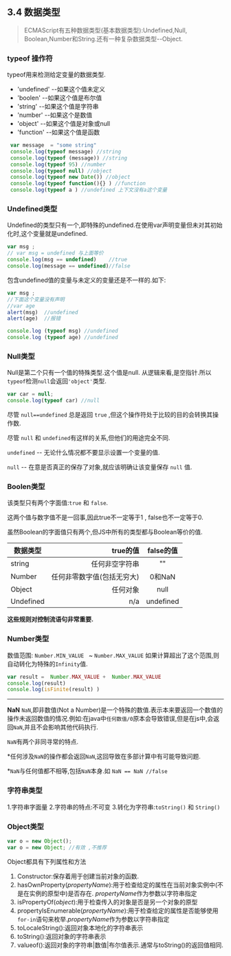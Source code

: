 
## 3.4 数据类型

>ECMAScript有五种数据类型(基本数据类型):Undefined,Null, Boolean,Number和String.还有一种复杂数据类型--Object.

### typeof 操作符
typeof用来检测给定变量的数据类型.

- 'undefined' --如果这个值未定义
- 'boolen' --如果这个值是布尔值
- 'string' --如果这个值是字符串
- 'number' --如果这个是数值
- 'object' --如果这个值是对象或null
- 'function' --如果这个值是函数

```javascript
 var message  = "some string"
 console.log(typeof message) //string
 console.log(typeof (message)) //string
 console.log(typeof 95) //number
 console.log(typeof null) //object
 console.log(typeof new Date()) //object
 console.log(typeof function(){} ) //function
 console.log(typeof a ) //undefined 上下文沒有a这个变量
```

###  Undefined类型

Undefined的类型只有一个,即特殊的undefined.在使用var声明变量但未对其初始化时,这个变量就是undefined.

```javascript
var msg ;
// var msg = undefined 与上面等价
console.log(msg == undefined)    //true
console.log(message == undefined)//false
```

包含undefined值的变量与未定义的变量还是不一样的.如下:

```javascript
var msg ;
//下面这个变量没有声明
//var age
alert(msg)  //undefined
alert(age)  //报错

console.log (typeof msg) //undefined
console.log (typeof age) //undefined
```

### Null类型

Null是第二个只有一个值的特殊类型.这个值是null. 从逻辑来看,是空指针.所以`typeof`检测`null`会返回`'object'`类型.

```javascript
var car = null;
console.log(typeof car) //null 
```

尽管 `null==undefined` 总是返回 `true` ,但这个操作符处于比较的目的会转换其操作数.

尽管 `null` 和 `undefined`有这样的关系,但他们的用途完全不同.

`undefined` -- 无论什么情况都不要显示设置一个变量的值.

`null` -- 在意是否真正的保存了对象,就应该明确让该变量保存 `null` 值.

### Boolen类型

该类型只有两个字面值:`true` 和 `false`.

这两个值与数字值不是一回事,因此true不一定等于1 , false也不一定等于0.

虽然Boolean的字面值只有两个,但JS中所有的类型都与Boolean等价的值.

|数据类型     | true的值| false的值|
| --------   | -----:  | :----:   |
|string      |任何非空字符串|    ""|
|Number|任何非零数字值(包括无穷大)|0和NaN|
|Object|任何对象|null|
|Undefined|n/a|undefined|

**这些规则对控制流语句非常重要.**

### Number类型

数值范围: `Number.MIN_VALUE ` ~ `Number.MAX_VALUE`
如果计算超出了这个范围,则自动转化为特殊的`Infinity`值.

```javascript
var result =  Number.MAX_VALUE +  Number.MAX_VALUE
console.log(result)
console.log(isFinite(result) )
```

---

**NaN**
`NaN`,即非数值(Not a Number)是一个特殊的数值.表示本来要返回一个数值的操作未返回数值的情况.例如:在java中`任何数值/0`原本会导致错误,但是在js中,会返回`NaN`,并且不会影响其他代码执行.

`NaN`有两个非同寻常的特点.

*任何涉及`NaN`的操作都会返回`NaN`,这回导致在多部计算中有可能导致问题.

*`NaN`与任何值都不相等,包括`NaN`本身.如 `NaN == NaN //false`

### 字符串类型

1.字符串字面量
2.字符串的特点:不可变
3.转化为字符串:`toString()` 和 `String()`

### Object类型

```javascript
var o = new Object();
var o = new Object; //有效 ,不推荐
```

 Object都具有下列属性和方法
 1. Constructor:保存着用于创建当前对象的函数.
 2. hasOwnProperty(*propertyName*):用于检查给定的属性在当前对象实例中(不是在实例的原型中)是否存在. *propertyName*作为参数以字符串指定
 3. isPropertyOf(*object*):用于检查传入的对象是否是另一个对象的原型
 4. propertyIsEnumerable(*propertyName*):用于检查给定的属性是否能够使用`for-in`语句来枚举.*propertyName*作为参数以字符串指定
 5. toLocaleString():返回对象本地化的字符串表示
 6. toString():返回对象的字符串表示
 7. valueof():返回对象的字符串|数值|布尔值表示.通常与toString()的返回值相同.